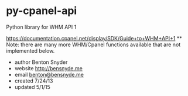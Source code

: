 py-cpanel-api
=============

Python library for WHM API 1

https://documentation.cpanel.net/display/SDK/Guide+to+WHM+API+1
** Note: there are many more WHM/Cpanel functions available that are not implemented below.

* author     Benton Snyder
* website    http://bensnyde.me
* email      benton@bensnyde.me
* created    7/24/13
* updated    5/1/15
